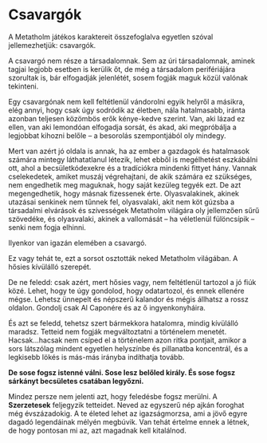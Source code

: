 # Csavargók

A Metatholm játékos karaktereit összefoglalva egyetlen szóval jellemezhetjük: csavargók.

A csavargó nem része a társadalomnak. Sem az úri társadalomnak, aminek tagjai legjobb esetben is kerülik őt, de még a társadalom perifériájára szorultak is, bár elfogadják jelenlétét, sosem fogják maguk közül valónak tekinteni.

Egy csavargónak nem kell feltétlenül vándorolni egyik helyről a másikra, elég annyi, hogy csak úgy sodródik az életben, nála hatalmasabb, iránta azonban teljesen közömbös erők kénye-kedve szerint. Van, aki lázad ez ellen, van aki lemondóan elfogadja sorsát, és akad, aki megpróbálja a legjobbat kihozni belőle – a besorolás szempontjából oly mindegy.

Mert van azért jó oldala is annak, ha az ember a gazdagok és hatalmasok számára mintegy láthatatlanul létezik, lehet ebből is megélhetést eszkábálni ott, ahol a becsületkódexekre és a tradíciókra mindenki fittyet hány. Vannak cselekedetek, amiket muszáj végrehajtani, de akik számára ez szükséges, nem engedhetik meg maguknak, hogy saját kezüleg tegyék ezt. De azt megengedhetik, hogy másnak fizessenek érte. Olyasvalakinek, akinek utazásai senkinek nem tűnnek fel, olyasvalaki, akit nem köt gúzsba a társadalmi elvárások és szívességek Metatholm világára oly jellemzően sűrű szövedéke, és olyasvalaki, akinek a vallomását – ha véletlenül fülöncsípik – senki nem fogja elhinni.

Ilyenkor van igazán elemében a csavargó.

Ez vagy tehát te, ezt a sorsot osztották neked Metatholm világában. A hősies kívülálló szerepét.

De ne feledd: csak azért, mert hősies vagy, nem feltétlenül tartozol a jó fiúk közé. Lehet, hogy te úgy gondolod, hogy odatartozol, és ennek ellenére mégse. Lehetsz ünnepelt és népszerű kalandor és mégis állhatsz a rossz oldalon. Gondolj csak Al Caponére és az ő ingyenkonyháira.

És azt se feledd, tehetsz szert bármekkora hatalomra, mindig kívülálló maradsz. Tetteid nem fogják megváltoztatni a történelem menetét. Hacsak...hacsak nem csíped el a történelem azon ritka pontjait, amikor a sors látszólag mindent egyetlen helyszínbe és pillanatba koncentrál, és a legkisebb lökés is más-más irányba indíthatja tovább.

**De sose fogsz istenné válni. Sose lesz belőled király. És sose fogsz sárkányt becsületes csatában legyőzni.**

Mindez persze nem jelenti azt, hogy feledésbe fogsz merülni. A **Szerzetesek** feljegyzik tetteidet. Neved az egyszerű nép ajkán foroghat még évszázadokig. A te életed lehet az igazságmorzsa, ami a jövő egyre dagadó legendáinak mélyén megbúvik. Van tehát értelme ennek a létnek, de hogy pontosan mi az, azt magadnak kell kitalálnod.